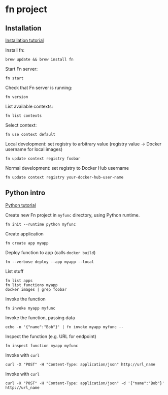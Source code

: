 # fn project

## Installation

[Installation tutorial](https://fnproject.io/tutorials/install/)

Install fn:
```console
brew update && brew install fn
```

Start Fn server:
```console
fn start
```

Check that Fn server is running:
```console
fn version
```

List available contexts:
```console
fn list contexts
```

Select context:
```console
fn use context default
```

Local development: set registry to arbitrary value
(registry value -> Docker username for local images)
```console
fn update context registry foobar
```

Normal development: set registry to Docker Hub username
```console
fn update context registry your-docker-hub-user-name
```

## Python intro

[Python tutorial](https://fnproject.io/tutorials/python/intro/)

Create new Fn project in `myfunc` directory, using Python runtime.
```console
fn init --runtime python myfunc
```

Create application
```console
fn create app myapp
```

Deploy function to app (calls `docker build`)
```console
fn --verbose deploy --app myapp --local
```

List stuff
```console
fn list apps
fn list functions myapp
docker images | grep foobar
```

Invoke the function
```console
fn invoke myapp myfunc
```

Invoke the function, passing data
```console
echo -n '{"name":"Bob"}' | fn invoke myapp myfunc --
```

Inspect the function (e.g. URL for endpoint)
```console
fn inspect function myapp myfunc
```

Invoke with `curl`
```console
curl -X "POST" -H "Content-Type: application/json" http://url_name
```

Invoke with `curl`
```console
curl -X "POST" -H "Content-Type: application/json" -d '{"name":"Bob"}' http://url_name
```




